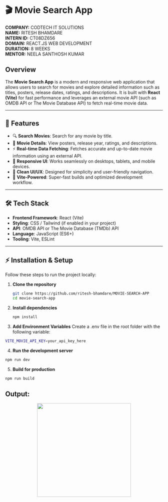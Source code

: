 # 🎬 Movie Search App

**COMPANY:** CODTECH IT SOLUTIONS  
**NAME:** RITESH BHAMDARE   
**INTERN ID:** CT08DZ656  
**DOMAIN:** REACT.JS WEB DEVELOPMENT  
**DURATION:** 8 WEEKS  
**MENTOR:** NEELA SANTHOSH KUMAR  

## Overview

The **Movie Search App** is a modern and responsive web application that allows users to search for movies and explore detailed information such as titles, posters, release dates, ratings, and descriptions. It is built with **React (Vite)** for fast performance and leverages an external movie API (such as OMDB API or The Movie Database API) to fetch real-time movie data.

---

## 🌟 Features

- 🔍 **Search Movies**: Search for any movie by title.
- 🎥 **Movie Details**: View posters, release year, ratings, and descriptions.
- ⚡ **Real-time Data Fetching**: Fetches accurate and up-to-date movie information using an external API.
- 📱 **Responsive UI**: Works seamlessly on desktops, tablets, and mobile devices.
- 🎨 **Clean UI/UX**: Designed for simplicity and user-friendly navigation.
- 🚀 **Vite-Powered**: Super-fast builds and optimized development workflow.

---

## 🛠️ Tech Stack

- **Frontend Framework**: React (Vite)
- **Styling**: CSS / Tailwind (if enabled in your project)
- **API**: OMDB API or The Movie Database (TMDb) API
- **Language**: JavaScript (ES6+)
- **Tooling**: Vite, ESLint

---

## ⚡ Installation & Setup

Follow these steps to run the project locally:

1. **Clone the repository**
   ```bash
   git clone https://github.com/ritesh-bhamdare/MOVIE-SEARCH-APP
   cd movie-search-app
   ```
2. **Install dependencies**
    ```bash
   npm install
    ```


3. **Add Environment Variables**
Create a .env file in the root folder with the following variable:
```bash
VITE_MOVIE_API_KEY=your_api_key_here
```


4. **Run the development server**
```bash
npm run dev
```


5. **Build for production**
```bash
npm run build
```
## Output:

<p align="center">
  <img src="./screenshots/home.png" width="300" />
</p>
